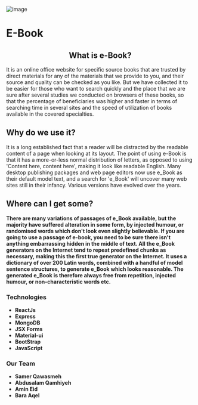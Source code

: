 ![image](https://user-images.githubusercontent.com/74103235/109872323-f3025900-7c74-11eb-8969-190e898be8e8.png)


<h1>E-Book</h1>

<p><h2 style='text-align:center'>What is e-Book?</h2>
It is an online office website for specific source books that are trusted by direct materials for any of the materials that we provide to you, and their source and quality can be checked as you like. But we have collected it to be easier for those who want to search quickly and the place that we are sure after several studies we conducted on browsers of these books, so that the percentage of beneficiaries was higher and faster in terms of searching time in several sites and the speed of utilization of books available in the covered specialties.<br />
<h2>Why do we use it?</h2>
It is a long established fact that a reader will be distracted by the readable content of a page when looking at its layout. The point of using e-Book is that it has a more-or-less normal distribution of letters, as opposed to using 'Content here, content here', making it look like readable English. Many desktop publishing packages and web page editors now use e_Book as their default model text, and a search for 'e_Book' will uncover many web sites still in their infancy. Various versions have evolved over the years.<b />
<h2>Where can I get some?</h2>
There are many variations of passages of e_Book available, but the majority have suffered alteration in some form, by injected humour, or randomised words which don't look even slightly believable. If you are going to use a passage of e-book, you need to be sure there isn't anything embarrassing hidden in the middle of text. All the e_Book generators on the Internet tend to repeat predefined chunks as necessary, making this the first true generator on the Internet. It uses a dictionary of over 200 Latin words, combined with a handful of model sentence structures, to generate e_Book which looks reasonable. The generated e_Book is therefore always free from repetition, injected humour, or non-characteristic words etc.</p>

<h3>Technologies</h3>
<ul>
<li>ReactJs</li>
<li>Express</li>
<li>MongoDB</li>
<li>JSX Forms</li>
<li>Material-ui</li>
<li>BootStrap</li>
<li>JavaScript</li>
</ul>

<h3>Our Team</h3>
<ul>
<li>Samer Qawasmeh</li>
<li>Abdusalam Qamhiyeh</li>
<li>Amin Eid</li>
<li>Bara Aqel</li>
</ul>

